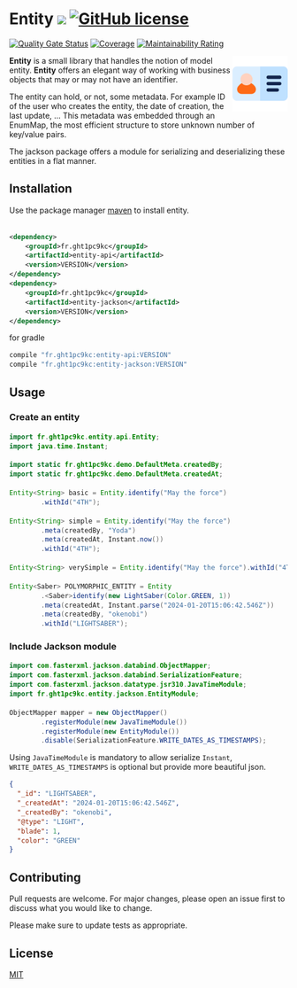 # Entity [![](https://img./github/release/Marthym/entity.svg)](https://GitHub.com/Marthym/entity/releases/) [![GitHub license](https://img.shields.io/github/license/Marthym/entity.svg)](https://github.com/Marthym/entity/blob/master/LICENSE)

[![Quality Gate Status](https://sonarcloud.io/api/project_badges/measure?project=Marthym_entity&metric=alert_status)](https://sonarcloud.io/dashboard?id=Marthym_entity)
[![Coverage](https://sonarcloud.io/api/project_badges/measure?project=Marthym_entity&metric=coverage)](https://sonarcloud.io/dashboard?id=Marthym_entity)
[![Maintainability Rating](https://sonarcloud.io/api/project_badges/measure?project=Marthym_entity&metric=sqale_rating)](https://sonarcloud.io/dashboard?id=Marthym_entity)

<img src="favicon.png" alt="Size Limit CLI" align="right" style="float: right; margin: auto; width: 100px">

**Entity** is a small library that handles the notion of model entity. **Entity** offers an elegant way of working with
business objects that may or may not have an identifier.

The entity can hold, or not, some metadata.
For example ID of the user who creates the entity, the date of creation, the last update, ...
This metadata was embedded through an EnumMap, the most efficient structure to store unknown number of key/value pairs.

The jackson package offers a module for serializing and deserializing these entities in a flat manner.

## Installation

Use the package manager [maven](https://maven.apache.org/) to install entity.

```xml

<dependency>
    <groupId>fr.ght1pc9kc</groupId>
    <artifactId>entity-api</artifactId>
    <version>VERSION</version>
</dependency>
<dependency>
    <groupId>fr.ght1pc9kc</groupId>
    <artifactId>entity-jackson</artifactId>
    <version>VERSION</version>
</dependency>
```

for gradle

```groovy
compile "fr.ght1pc9kc:entity-api:VERSION"
compile "fr.ght1pc9kc:entity-jackson:VERSION"
```

## Usage

### Create an entity

```java
import fr.ght1pc9kc.entity.api.Entity;
import java.time.Instant;

import static fr.ght1pc9kc.demo.DefaultMeta.createdBy;
import static fr.ght1pc9kc.demo.DefaultMeta.createdAt;

Entity<String> basic = Entity.identify("May the force")
        .withId("4TH");

Entity<String> simple = Entity.identify("May the force")
        .meta(createdBy, "Yoda")
        .meta(createdAt, Instant.now())
        .withId("4TH");

Entity<String> verySimple = Entity.identify("May the force").withId("4TH");

Entity<Saber> POLYMORPHIC_ENTITY = Entity
        .<Saber>identify(new LightSaber(Color.GREEN, 1))
        .meta(createdAt, Instant.parse("2024-01-20T15:06:42.546Z"))
        .meta(createdBy, "okenobi")
        .withId("LIGHTSABER");
```

### Include Jackson module

```java
import com.fasterxml.jackson.databind.ObjectMapper;
import com.fasterxml.jackson.databind.SerializationFeature;
import com.fasterxml.jackson.datatype.jsr310.JavaTimeModule;
import fr.ght1pc9kc.entity.jackson.EntityModule;

ObjectMapper mapper = new ObjectMapper()
        .registerModule(new JavaTimeModule())
        .registerModule(new EntityModule())
        .disable(SerializationFeature.WRITE_DATES_AS_TIMESTAMPS);
```

Using `JavaTimeModule` is mandatory to allow serialize `Instant`, `WRITE_DATES_AS_TIMESTAMPS` is optional but provide
more beautiful json.

```json
{
  "_id": "LIGHTSABER",
  "_createdAt": "2024-01-20T15:06:42.546Z",
  "_createdBy": "okenobi",
  "@type": "LIGHT",
  "blade": 1,
  "color": "GREEN"
}
```

## Contributing

Pull requests are welcome. For major changes, please open an issue first to discuss what you would like to change.

Please make sure to update tests as appropriate.

## License

[MIT](https://choosealicense.com/licenses/mit/)

